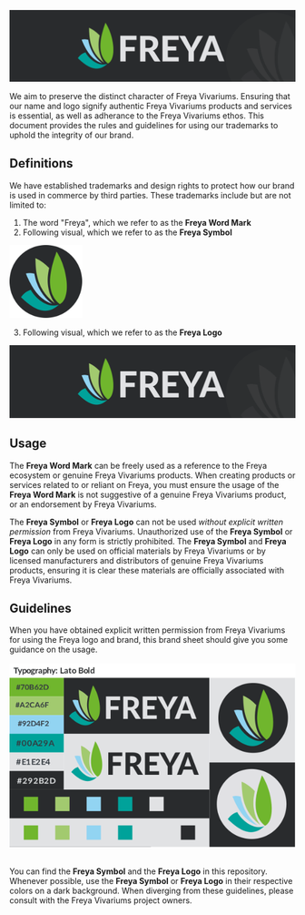 ![Freya banner](https://github.com/Freya-Vivariums/.github/blob/main/brand/Freya_banner.png?raw=true)

We aim to preserve the distinct character of Freya Vivariums. Ensuring that our name and logo signify authentic Freya Vivariums products and services is essential, as well as adherance to the Freya Vivariums ethos. This document provides the rules and guidelines for using our trademarks to uphold the integrity of our brand.

## Definitions
We have established trademarks and design rights to protect how our brand is used in commerce by third parties. These trademarks include but are not limited to:
1) The word "Freya", which we refer to as the **Freya Word Mark**
2) Following visual, which we refer to as the **Freya Symbol**

<img src="https://github.com/Freya-Vivariums/.github/blob/main/brand/Freya_logo.png?raw=true" height="128" />

3) Following visual, which we refer to as the **Freya Logo**

<img src="https://github.com/Freya-Vivariums/.github/blob/main/brand/Freya_banner.png?raw=true" height="128" />


## Usage
The **Freya Word Mark** can be freely used as a reference to the Freya ecosystem or genuine Freya Vivariums products. When creating products or services related to or reliant on Freya, you must ensure the usage of the **Freya Word Mark** is not suggestive of a genuine Freya Vivariums product, or an endorsement by Freya Vivariums.

The **Freya Symbol** or **Freya Logo** can not be used _without explicit written permission_ from Freya Vivariums. Unauthorized use of the **Freya Symbol** or **Freya Logo** in any form is strictly prohibited. The **Freya Symbol** and **Freya Logo** can only be used on official materials by Freya Vivariums or by licensed manufacturers and distributors of genuine Freya Vivariums products, ensuring it is clear these materials are officially associated with Freya Vivariums.

## Guidelines
When you have obtained explicit written permission from Freya Vivariums for using the Freya logo and brand, this brand sheet should give you some guidance on the usage.<br/><br/>
![Freya Branding Design guideline](https://github.com/Freya-Vivariums/.github/blob/main/brand/Freya_brand_sheet.png?raw=true)
<br/><br/>

You can find the **Freya Symbol** and the **Freya Logo** in this repository. Whenever possible, use the **Freya Symbol** or **Freya Logo** in their respective colors on a dark background. When diverging from these guidelines, please consult with the Freya Vivariums project owners.